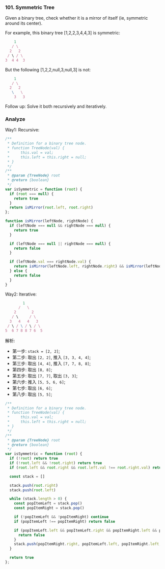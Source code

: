 ### 101. Symmetric Tree

Given a binary tree, check whether it is a mirror of itself (ie, symmetric around its center).

For example, this binary tree [1,2,2,3,4,4,3] is symmetric:

```js
    1
   / \
  2   2
 / \ / \
3  4 4  3
```

But the following [1,2,2,null,3,null,3] is not:

```js
    1
   / \
  2   2
   \   \
    3   3
```

Follow up: Solve it both recursively and iteratively.

### Analyze

Way1: Recursive:

```js
/**
 * Definition for a binary tree node.
 * function TreeNode(val) {
 *     this.val = val;
 *     this.left = this.right = null;
 * }
 */
/**
 * @param {TreeNode} root
 * @return {boolean}
 */
var isSymmetric = function (root) {
  if (root === null) {
    return true
  }
  return isMirror(root.left, root.right)
};

function isMirror(leftNode, rightNode) {
  if (leftNode === null && rightNode === null) {
    return true
  }

  if (leftNode === null || rightNode === null) {
    return false
  }

  if (leftNode.val === rightNode.val) {
    return isMirror(leftNode.left, rightNode.right) && isMirror(leftNode.right, rightNode.left)
  } else {
    return false
  }
}
```

Way2: Iterative:

```js
        1
      /   \
    2       2
   / \     / \
  3   4   4   3
 / \ / \ / \ / \
5  6 7 8 8 7 6  5
```

解析:

* 第一步: `stack = [2, 2]`;
* 第二步: 取出 `[2, 2]`, 推入 `[3, 3, 4, 4]`;
* 第三步: 取出 `[4, 4]`, 推入 `[7, 7, 8, 8]`;
* 第四步: 取出 `[8, 8]`;
* 第五步: 取出 `[7, 7]`, 取出 `[3, 3]`;
* 第六步: 推入 `[5, 5, 6, 6]`;
* 第七步: 取出 `[6, 6]`;
* 第八步: 取出 `[5, 5]`;

```js
/**
 * Definition for a binary tree node.
 * function TreeNode(val) {
 *     this.val = val;
 *     this.left = this.right = null;
 * }
 */
/**
 * @param {TreeNode} root
 * @return {boolean}
 */
var isSymmetric = function (root) {
  if (!root) return true
  if (!root.left && !root.right) return true
  if (root.left && root.right && root.left.val !== root.right.val) return false

  const stack = []

  stack.push(root.right)
  stack.push(root.left)

  while (stack.length > 0) {
    const popItemLeft = stack.pop()
    const popItemRight = stack.pop()

    if (!popItemLeft && !popItemRight) continue
    if (popItemLeft !== popItemRight) return false

    if (popItemLeft.left && popItemLeft.right && popItemRight.left && popItemRight.right && popItemLeft.left.val !== popItemRight.right.val || popItemLeft.right.val !== popItemRight.left.val) {
      return false
    }
    stack.push(popItemRight.right, popItemLeft.left, popItemRight.left, popItemLeft.right)
  }

  return true
};
```